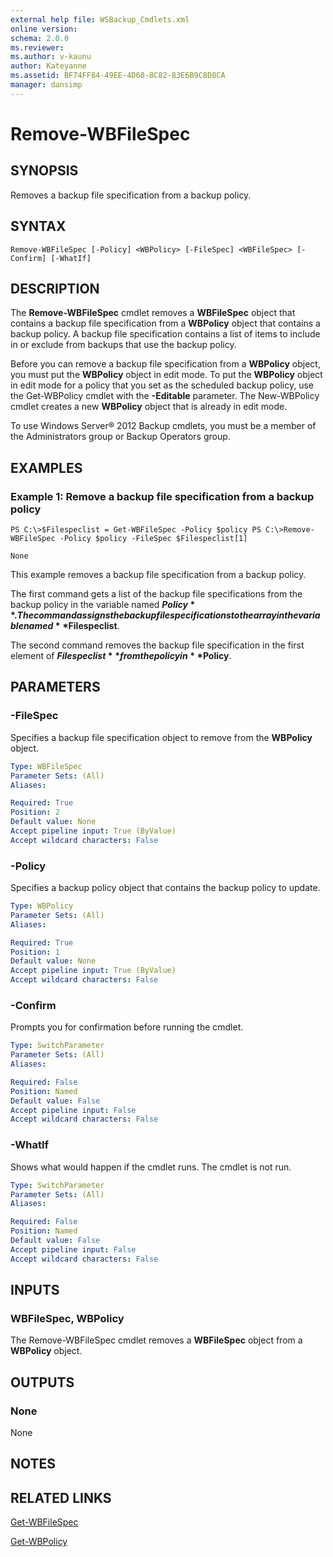 ```yaml
---
external help file: WSBackup_Cmdlets.xml
online version: 
schema: 2.0.0
ms.reviewer:
ms.author: v-kaunu
author: Kateyanne
ms.assetid: BF74FF84-49EE-4D60-8C82-83E6B9C8D8CA
manager: dansimp
---
```


# Remove-WBFileSpec

## SYNOPSIS
Removes a backup file specification from a backup policy.

## SYNTAX

```
Remove-WBFileSpec [-Policy] <WBPolicy> [-FileSpec] <WBFileSpec> [-Confirm] [-WhatIf]
```

## DESCRIPTION
The **Remove-WBFileSpec** cmdlet removes a **WBFileSpec** object that contains a backup file specification from a **WBPolicy** object that contains a backup policy.
A backup file specification contains a list of items to include in or exclude from backups that use the backup policy.

Before you can remove a backup file specification from a **WBPolicy** object, you must put the **WBPolicy** object in edit mode.
To put the **WBPolicy** object in edit mode for a policy that you set as the scheduled backup policy, use the Get-WBPolicy cmdlet with the **-Editable** parameter.
The New-WBPolicy cmdlet creates a new **WBPolicy** object that is already in edit mode.

To use Windows Server® 2012 Backup cmdlets, you must be a member of the Administrators group or Backup Operators group.

## EXAMPLES

### Example 1: Remove a backup file specification from a backup policy
```
PS C:\>$Filespeclist = Get-WBFileSpec -Policy $policy PS C:\>Remove-WBFileSpec -Policy $policy -FileSpec $Filespeclist[1]

None
```

This example removes a backup file specification from a backup policy.

The first command gets a list of the backup file specifications from the backup policy in the variable named **$Policy**.
The command assigns the backup file specifications to the array in the variable named **$Filespeclist**.

The second command removes the backup file specification in the first element of **$Filespeclist** from the policy in **$Policy**.

## PARAMETERS

### -FileSpec
Specifies a backup file specification object to remove from the **WBPolicy** object.

```yaml
Type: WBFileSpec
Parameter Sets: (All)
Aliases: 

Required: True
Position: 2
Default value: None
Accept pipeline input: True (ByValue)
Accept wildcard characters: False
```

### -Policy
Specifies a backup policy object that contains the backup policy to update.

```yaml
Type: WBPolicy
Parameter Sets: (All)
Aliases: 

Required: True
Position: 1
Default value: None
Accept pipeline input: True (ByValue)
Accept wildcard characters: False
```

### -Confirm
Prompts you for confirmation before running the cmdlet.

```yaml
Type: SwitchParameter
Parameter Sets: (All)
Aliases: 

Required: False
Position: Named
Default value: False
Accept pipeline input: False
Accept wildcard characters: False
```

### -WhatIf
Shows what would happen if the cmdlet runs.
The cmdlet is not run.

```yaml
Type: SwitchParameter
Parameter Sets: (All)
Aliases: 

Required: False
Position: Named
Default value: False
Accept pipeline input: False
Accept wildcard characters: False
```

## INPUTS

### WBFileSpec, WBPolicy
The Remove-WBFileSpec cmdlet removes a **WBFileSpec** object from a **WBPolicy** object.

## OUTPUTS

### None
None

## NOTES

## RELATED LINKS

[Get-WBFileSpec](./Get-WBFileSpec.md)

[Get-WBPolicy](./Get-WBPolicy.md)

